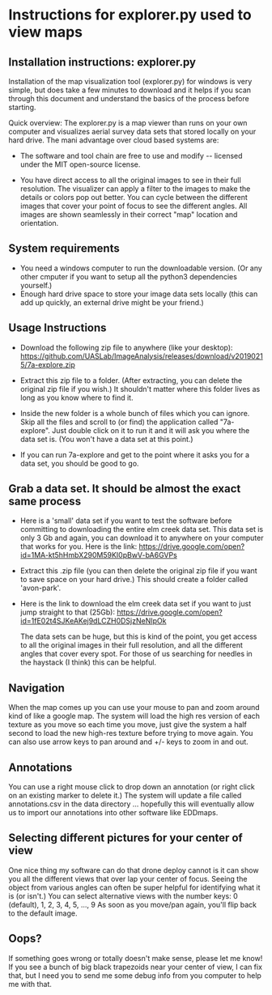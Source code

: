 # Instructions for explorer.py used to view maps

## Installation instructions: explorer.py

Installation of the map visualization tool (explorer.py) for windows is very
simple, but does take a few minutes to download and it helps if you scan through
this document and understand the basics of the process before starting.

Quick overview: The explorer.py is a map viewer than runs on your own computer
and visualizes aerial survey data sets that stored locally on your hard drive.
The mani advantage over cloud based systems are:

* The software and tool chain are free to use and modify -- licensed under the
  MIT open-source license.

* You have direct access to all the original images to see in their full
  resolution.  The visualizer can apply a filter to the images to make the
  details or colors pop out better.  You can cycle between the different images
  that cover your point of focus to see the different angles.  All images are
  shown seamlessly in their correct "map" location and orientation.

## System requirements

* You need a windows computer to run the downloadable version.  (Or any other
  cmputer if you want to setup all the python3 dependencies yourself.)
* Enough hard drive space to store your image data sets locally (this can add up
  quickly, an external drive might be your friend.)

## Usage Instructions

* Download the following zip file to anywhere (like your desktop):
  <https://github.com/UASLab/ImageAnalysis/releases/download/v20190215/7a-explore.zip>

* Extract this zip file to a folder.  (After extracting, you can delete the
  original zip file if you wish.)  It shouldn't matter where this folder lives
  as long as you know where to find it.

* Inside the new folder is a whole bunch of files which you can ignore.  Skip
  all the files and scroll to (or find) the application called "7a-explore".
  Just double click on it to run it and it will ask you where the data set is.
  (You won't have a data set at this point.)

* If you can run 7a-explore and get to the point where it asks you for a data
  set, you should be good to go.

## Grab a data set.  It should be almost the exact same process

* Here is a 'small' data set if you want to test the software before committing
  to downloading the entire elm creek data set. This data set is only 3 Gb and
  again, you can download it to anywhere on your computer that works for you.
  Here is the link:
  <https://drive.google.com/open?id=1MA-kt5hHmbX290M59KI0pBwV-bA6GVPs>

* Extract this .zip file (you can then delete the original zip file if you want
  to save space on your hard drive.)  This should create a folder called
  'avon-park'.

* Here is the link to download the elm creek data set if you want to just jump
  straight to that (25Gb):
  <https://drive.google.com/open?id=1fE02t4SJKeAKej9dLCZH0DSjzNeNIpOk>

  The data sets can be huge, but this is kind of the point, you get access to
  all the original images in their full resolution, and all the different angles
  that cover every spot.  For those of us searching for needles in the haystack
  (I think) this can be helpful.

## Navigation

When the map comes up you can use your mouse to pan and zoom around kind of like
a google map.  The system will load the high res version of each texture as you
move so each time you move, just give the system a half second to load the new
high-res texture before trying to move again.  You can also use arrow keys to
pan around and +/- keys to zoom in and out.

## Annotations

You can use a right mouse click to drop down an annotation (or right click on an
existing marker to delete it.)  The system will update a file called
annotations.csv in the data directory ... hopefully this will eventually allow
us to import our annotations into other software like EDDmaps.

## Selecting different pictures for your center of view

One nice thing my software can do that drone deploy cannot is it can show you
all the different views that over lap your center of focus. Seeing the object
from various angles can often be super helpful for identifying what it is (or
isn't.)  You can select alternative views with the number keys: 0 (default), 1,
2, 3, 4, 5, ..., 9 As soon as you move/pan again, you'll flip back to the
default image.

## Oops?

If something goes wrong or totally doesn't make sense, please let me
know!  If you see a bunch of big black trapezoids near your center of
view, I can fix that, but I need you to send me some debug info from
you computer to help me with that.
